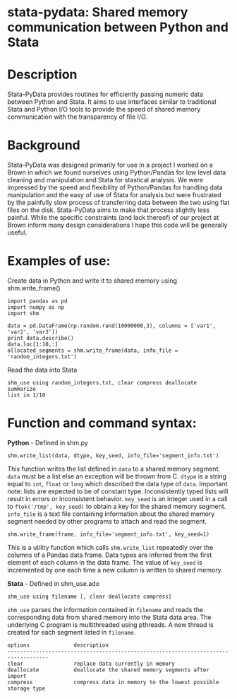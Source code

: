 # stata-pydata: Shared memory communication between Python and Stata

# Description
Stata-PyData provides routines for efficiently passing numeric data between Python and Stata. It aims to use interfaces similar to traditional Stata and Python I/O tools to provide the speed of shared memory communication with the transparency of file I/O.

# Background
Stata-PyData was designed primarily for use in a project I worked on a Brown in which we found ourselves using Python/Pandas for low level data cleaning and manipulation and Stata for stastical analysis. We were impressed by the speed and flexibility of Python/Pandas for handling data manipulation and the easy of use of Stata for analysis but were frustrated by the painfully slow process of transferring data between the two using flat files on the disk. Stata-PyData aims to make that process slightly less painful. While the specific constraints (and lack thereof) of our project at Brown inform many design considerations I hope this code will be generally useful.

# Examples of use:

Create data in Python and write it to shared memory using shm.write_frame()

    import pandas as pd
    import numpy as np
    import shm

    data = pd.DataFrame(np.random.rand(10000000,3), columns = ['var1', 'var2', 'var3'])
    print data.describe()
    data.loc[1:10,:]
    allocated_segments = shm.write_frame(data, info_file = 'random_integers.txt')

Read the data into Stata

	shm_use using random_integers.txt, clear compress deallocate
	summarize
	list in 1/10

# Function and command syntax:

**Python** - Defined in shm.py

    shm.write_list(data, dtype, key_seed, info_file='segment_info.txt')

This function writes the list defined in `data` to a shared memory segment. `data` must be a list else an exception will be thrown from C. `dtype` is a string equal to `int`, `float` or `long` which described the data type of `data`. Important note: lists are expected to be of constant type. Inconsistently typed lists will result in errors or inconsistent behavior. `key_seed` is an integer used in a call to `ftok('/tmp', key_seed)` to obtain a key for the shared memory segment. `info_file` is a text file containing information about the shared memory segment needed by other programs to attach and read the segment.

    shm.write_frame(frame, info_file='segment_info.txt', key_seed=1)

This is a utility function which calls `shm.write_list` repeatedly over the columns of a Pandas data frame. Data types are inferred from the first element of each column in the data frame. The value of `key_seed` is incremented by one each time a new column is written to shared memory.

**Stata** - Defined in shm_use.ado

    shm_use using filename [, clear deallocate compress]

`shm_use` parses the information contained in `filename` and reads the corresponding data from shared memory into the Stata data area. The underlying C program is multithreaded using pthreads. A new thread is created for each segment listed in `filename`.

    options              description
    -----------------------------------------------------------------------------------
    clear                replace data currently in memory
    deallocate           deallocate the shared memory segments after import
    compress             compress data in memory to the lowest possible storage type

